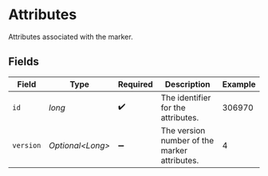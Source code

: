 # Attributes

Attributes associated with the marker.


## Fields

| Field                                        | Type                                         | Required                                     | Description                                  | Example                                      |
| -------------------------------------------- | -------------------------------------------- | -------------------------------------------- | -------------------------------------------- | -------------------------------------------- |
| `id`                                         | *long*                                       | :heavy_check_mark:                           | The identifier for the attributes.           | 306970                                       |
| `version`                                    | *Optional\<Long>*                            | :heavy_minus_sign:                           | The version number of the marker attributes. | 4                                            |